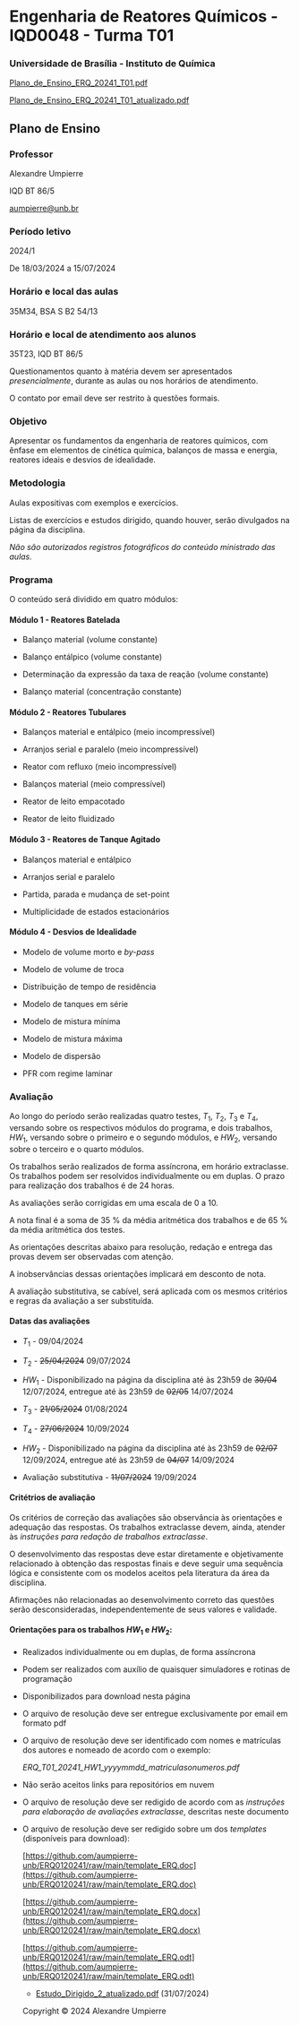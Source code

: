 # Engenharia de Reatores Químicos - IQD0048 - Turma T01

### Universidade de Brasília - Instituto de Química

[Plano_de_Ensino_ERQ_20241_T01.pdf](https://github.com/aumpierre-unb/ERQ0120241/raw/main/Plano_de_Ensino_ERQ_20241_T01.pdf)

[Plano_de_Ensino_ERQ_20241_T01_atualizado.pdf](https://github.com/aumpierre-unb/ERQ0120241/raw/main/Plano_de_Ensino_ERQ_20241_T01_atualizado.pdf)

<!-- ![Plano_de_Ensino_ERQ_20241_T01.pdf](qrcode.png "https://github.com/aumpierre-unb/ERQ0120241/raw/main/Plano_de_Ensino_ERQ_20241_T01.pdf") -->

## **Plano de Ensino**

### **Professor**

Alexandre Umpierre

IQD BT 86/5

<aumpierre@unb.br>

### **Período letivo**

2024/1

De 18/03/2024 a 15/07/2024

### **Horário e local das aulas**

35M34, BSA S B2 54/13

### **Horário e local de atendimento aos alunos**

35T23, IQD BT 86/5

Questionamentos quanto à matéria devem ser apresentados *presencialmente*, durante as aulas ou nos horários de atendimento.

O contato por email deve ser restrito à questões formais.

### **Objetivo**

Apresentar os fundamentos da engenharia de reatores químicos, com ênfase em elementos de cinética química, balanços de massa e energia, reatores ideais e desvios de idealidade.

### **Metodologia**

Aulas expositivas com exemplos e exercícios.

Listas de exercícios e estudos dirigido, quando houver, serão divulgados na página da disciplina.

*Não são autorizados registros fotográficos do conteúdo ministrado das aulas.*

### **Programa**

O conteúdo será dividido em quatro módulos:

#### **Módulo 1 - Reatores Batelada**

* Balanço material (volume constante)

* Balanço entálpico (volume constante)

* Determinação da expressão da taxa de reação (volume constante)

* Balanço material (concentração constante)

#### **Módulo 2 - Reatores Tubulares**

* Balanços material e entálpico (meio incompressível)

* Arranjos serial e paralelo (meio incompressível)

* Reator com refluxo (meio incompressível)

* Balanços material (meio compressível)

* Reator de leito empacotado

* Reator de leito fluidizado

#### **Módulo 3 - Reatores de Tanque Agitado**

* Balanços material e entálpico

* Arranjos serial e paralelo

* Partida, parada e mudança de set-point

* Multiplicidade de estados estacionários

#### **Módulo 4 - Desvios de Idealidade**

* Modelo de volume morto e *by-pass*

* Modelo de volume de troca

* Distribuição de tempo de residência

* Modelo de tanques em série

* Modelo de mistura mínima

* Modelo de mistura máxima

* Modelo de dispersão

* PFR com regime laminar

### **Avaliação**

Ao longo do período serão realizadas quatro testes, *T*<sub>1</sub>, *T*<sub>2</sub>, *T*<sub>3</sub> e *T*<sub>4</sub>, versando sobre os respectivos módulos do programa, e dois trabalhos, *HW*<sub>1</sub>, versando sobre o primeiro e o segundo módulos, e *HW*<sub>2</sub>, versando sobre o terceiro e o quarto módulos.

Os trabalhos serão realizados de forma assíncrona, em horário extraclasse. Os trabalhos podem ser resolvidos individualmente ou em duplas. O prazo para realização dos trabalhos é de 24 horas.

As avaliações serão corrigidas em uma escala de 0 a 10.

A nota final é a soma de 35 % da média aritmética dos trabalhos e de 65 % da média aritmética dos testes.

As orientações descritas abaixo para resolução, redação e entrega das provas devem ser observadas com atenção.

A inobservâncias dessas orientações implicará em desconto de nota.

A avaliação substitutiva, se cabível, será aplicada com os mesmos critérios e regras da avaliação a ser substituída.

#### **Datas das avaliações**

* *T*<sub>1</sub> - 09/04/2024

* *T*<sub>2</sub> - <strike>25/04/2024</strike> 09/07/2024

* *HW*<sub>1</sub> - Disponibilizado na página da disciplina até às 23h59 de <strike>30/04</strike> 12/07/2024, entregue até às 23h59 de <strike>02/05</strike> 14/07/2024

* *T*<sub>3</sub> - <strike>21/05/2024</strike> 01/08/2024

* *T*<sub>4</sub> - <strike>27/06/2024</strike> 10/09/2024

* *HW*<sub>2</sub> - Disponibilizado na página da disciplina até às 23h59 de <strike>02/07</strike> 12/09/2024, entregue até às 23h59 de <strike>04/07</strike> 14/09/2024

* Avaliação substitutiva - <strike>11/07/2024</strike> 19/09/2024

#### **Critétrios de avaliação**

Os critérios de correção das avaliações são observância às orientações e adequação das respostas. Os trabalhos extraclasse devem, ainda, atender às *instruções para redação de trabalhos extraclasse*.

O desenvolvimento das respostas deve estar diretamente e objetivamente relacionado à obtenção das respostas finais e deve seguir uma sequência lógica e consistente com os modelos aceitos pela literatura da área da disciplina.

Afirmações não relacionadas ao desenvolvimento correto das questões serão desconsideradas, independentemente de seus valores e validade.

#### **Orientações para os trabalhos *HW*<sub>1</sub> e *HW*<sub>2</sub>**:

* Realizados individualmente ou em duplas, de forma assíncrona

* Podem ser realizados com auxílio de quaisquer simuladores e rotinas de programação

* Disponibilizados para download nesta página

* O arquivo de resolução deve ser entregue exclusivamente por email em formato pdf

* O arquivo de resolução deve ser identificado com nomes e matrículas dos autores e nomeado de acordo com o exemplo:

  *ERQ_T01_20241_HW1_yyyymmdd_matriculasonumeros.pdf*

* Não serão aceitos links para repositórios em nuvem

* O arquivo de resolução deve ser redigido de acordo com as *instruções para elaboração de avaliações extraclasse*, descritas neste documento

* O arquivo de resolução deve ser redigido sobre um dos *templates* (disponíveis para download):

  [https://github.com/aumpierre-unb/ERQ0120241/raw/main/template_ERQ.doc](https://github.com/aumpierre-unb/ERQ0120241/raw/main/template_ERQ.doc)

  [https://github.com/aumpierre-unb/ERQ0120241/raw/main/template_ERQ.docx](https://github.com/aumpierre-unb/ERQ0120241/raw/main/template_ERQ.docx)

  [https://github.com/aumpierre-unb/ERQ0120241/raw/main/template_ERQ.odt](https://github.com/aumpierre-unb/ERQ0120241/raw/main/template_ERQ.odt)

  <!-- [https://github.com/aumpierre-unb/ERQ0120241/raw/main/template_ERQ.tex](https://github.com/aumpierre-unb/ERQ0120241/raw/main/template_ERQ.tex) 
$\LaTeX$ -->

#### **Orientações para os testes *T*<sub>1</sub>, *T*<sub>2</sub>, *T*<sub>3</sub> e *T*<sub>4</sub>**:

* Realizados individualmente, de forma síncrona

* Realizado sem qualquer forma de consulta

* Prazo de entrega de uma hora

* As questões serão de escolha simples ou múltipla ou discursivas

### **Bibliografia**

#### **Bibliografia básica**

* Fogler, S. H., *Essentials of Chemical Reaction Engineering*, Prentice Hall, **2011**.

* Gilbert F. Froment, Kenneth B. Bischoff, Juray de Wilde, *Chemical Reactor Analysis and Design*, Wiley, 3rd edition, **2010**.

* Levenspiel, O., *Chemical Reaction Engineering*, John Wiley & Sons, Inc. **1998**.

#### **Bibliografia complementar**

* Carberry, J. J., *Chemical and Catalytic Reaction Engineering*. Dover Publications. **2001**.

* Metcalfe, I. S., *Chemical Reaction Engineering: A First Course*. Oxford University Press. **1997**.

<div style="page-break-after: always"></div>

## Instruções para Redação dos Trabalhos Extraclasse

### Critérios adicionais de avaliação

Além *observância às orientações e adequação das respostas*, como descrito neste documento, a avaliação de trabalhos extraclasse ainda considera os seguintes quesitos:

*	Fidelidade ao *template*

*	Originalidade da redação

*	Pontualidade de entrega

*	Observação à norma culta da língua portuguesa

* Observação às normas da IUPAC para expressão de equações químicas

* Clareza e adequação de figuras, esquemas, tabelas, equações matemáticas

### Orientações gerais

*	Escreva seu texto sobre o template sem nenhuma edição de fontes, parágrafos, margens, layout, tabulações, cores, etc.

*	Todas as variáveis utilizadas devem ser descritas adequadamente no texto e todas (incluindo as letras gregas) as variáveis devem ser apresentadas em itálico.

*	Não utilize nenhuma forma de destaque (como negrito, itálico, sublinhado, realce etc) para o corpo de texto (exceto para representação de variáveis, que devem ser escritas em itálico).

*	O documento deve ser integralmente em preto.

*	Não utilize planos de fundo.

*	Figuras, esquemas e tabelas devem ser todos referenciados no texto antes de sua apresentação.

* A adequação à normas diferentes das aqui dispostas significam inadequação a estas normas.

* A transcrição dos códigos usados não será considerada parte da resposta em nenhuma hipótese. 

### Orientações para apresentação de gráficos e tabelas

*	A clareza dos dados apresentados nas figuras e tabelas é de responsabilidade do autor.

*	Gráficos devem ser apresentados como figuras.

*	Os eixos dos gráficos devem ser corretamente nomeados, as escalas devem ser adequadas para cada caso, e as legendas devem ser apresentadas no caption da figura ou na área do gráfico.

*	Todas as figuras e tabelas devem ser numeradas e referenciadas no texto.

*	Traços e símbolos em figuras podem ser utilizados diferentes cores/padrões, desde que suficientemente diferentes entre si e claramente identificados em seus respectivos *captions*.

### **Exercícios propostos**

* [Exercicios_Propostos_1.pdf](https://github.com/aumpierre-unb/ERQ0120241/raw/main/Exercicios_Propostos_1.pdf) (06/08/2024)

### **Estudos dirigidos**

* [Estudo_Dirigido_1.pdf](https://github.com/aumpierre-unb/ERQ0120241/raw/main/Estudo_Dirigido_1.pdf) (02/04/2024)

<!-- * [Estudo_Dirigido_2.pdf](https://github.com/aumpierre-unb/ERQ0120241/raw/main/Estudo_Dirigido_2.pdf) (24/07/2024) -->

* [Estudo_Dirigido_2_atualizado.pdf](https://github.com/aumpierre-unb/ERQ0120241/raw/main/Estudo_Dirigido_2_atualizado.pdf) (31/07/2024)

<!--### ***HW*<sub>1</sub>**

* [ERQ01_HW1_20240712_atualizado.pdf](https://github.com/aumpierre-unb/ERQ0120241/raw/main/ERQ01_HW1_20240712_atualizado.pdf) (12/07/2024)

* A prova *HW*<sub>1</sub> deve ser entregue impreterivelmente até as 23h59 de 14/07/2024.

* Leia atentamente e atenda às *Instruções para Redação dos Trabalhos Extraclasse* dispostas no Plano de Ensino.

* Observe a formatação dos *templates*.

* Eventuais alterações serão dispostas nesta sessão da página e comunicadas através do email institucional. -->

Copyright &copy; 2024 Alexandre Umpierre
